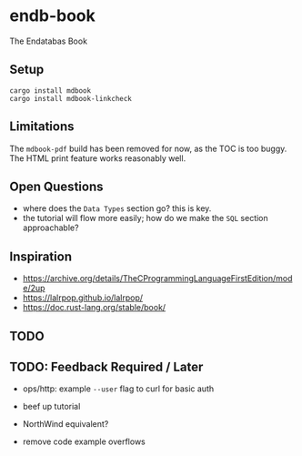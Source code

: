 # endb-book

The Endatabas Book

## Setup

```
cargo install mdbook
cargo install mdbook-linkcheck
```

## Limitations

The `mdbook-pdf` build has been removed for now, as the TOC is too buggy.
The HTML print feature works reasonably well.

## Open Questions

* where does the `Data Types` section go? this is key.
* the tutorial will flow more easily; how do we make the `SQL` section approachable?

## Inspiration

* https://archive.org/details/TheCProgrammingLanguageFirstEdition/mode/2up
* https://lalrpop.github.io/lalrpop/
* https://doc.rust-lang.org/stable/book/

## TODO

## TODO: Feedback Required / Later

* ops/http: example `--user` flag to curl for basic auth
* beef up tutorial

* NorthWind equivalent?
* remove code example overflows
